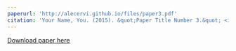 ```yaml
---
paperurl: 'http://alecervi.github.io/files/paper3.pdf'
citation: 'Your Name, You. (2015). &quot;Paper Title Number 3.&quot; <i>Journal 1</i>. 1(3).'
---
```


[Download paper here](http://alecervi.github.io/files/paper3.pdf)

